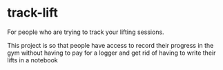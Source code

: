 # track-lift
For people who are trying to track your lifting sessions. 


This project is so that people have access to record their progress in the gym without having to pay for a logger and get rid of having to 
write their lifts in a notebook
